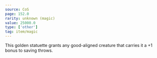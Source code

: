 ```yaml
---
source: CoS
page: 152.0
rarity: unknown (magic)
value: 25000.0
type: ['other']
tag: item/magic
---
```


This golden statuette grants any good-aligned creature that carries it a +1 bonus to saving throws.


